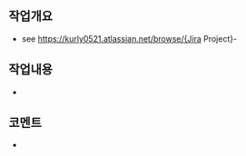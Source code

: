 <!-- @see https://docs.github.com/en/communities/using-templates-to-encourage-useful-issues-and-pull-requests/creating-a-pull-request-template-for-your-repository -->
## 작업개요


* see https://kurly0521.atlassian.net/browse/{Jira Project}-

## 작업내용
*

## 코멘트
* 